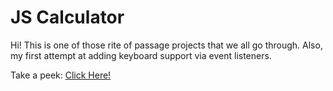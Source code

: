 # JS Calculator

Hi! This is one of those rite of passage projects that we all go through. Also, my first attempt at adding keyboard support via event listeners.

Take a peek: [Click Here!](https://northoc.github.io/calculator/)
